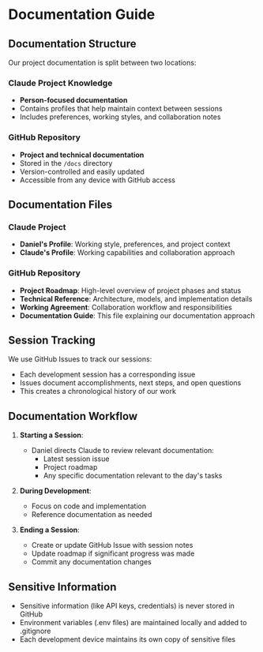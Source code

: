 # Documentation Guide

## Documentation Structure

Our project documentation is split between two locations:

### Claude Project Knowledge
- **Person-focused documentation**
- Contains profiles that help maintain context between sessions
- Includes preferences, working styles, and collaboration notes

### GitHub Repository
- **Project and technical documentation**
- Stored in the `/docs` directory
- Version-controlled and easily updated
- Accessible from any device with GitHub access

## Documentation Files

### Claude Project
- **Daniel's Profile**: Working style, preferences, and project context
- **Claude's Profile**: Working capabilities and collaboration approach

### GitHub Repository
- **Project Roadmap**: High-level overview of project phases and status
- **Technical Reference**: Architecture, models, and implementation details
- **Working Agreement**: Collaboration workflow and responsibilities
- **Documentation Guide**: This file explaining our documentation approach

## Session Tracking

We use GitHub Issues to track our sessions:
- Each development session has a corresponding issue
- Issues document accomplishments, next steps, and open questions
- This creates a chronological history of our work

## Documentation Workflow

1. **Starting a Session**:
   - Daniel directs Claude to review relevant documentation:
     - Latest session issue
     - Project roadmap
     - Any specific documentation relevant to the day's tasks

2. **During Development**:
   - Focus on code and implementation
   - Reference documentation as needed

3. **Ending a Session**:
   - Create or update GitHub Issue with session notes
   - Update roadmap if significant progress was made
   - Commit any documentation changes

## Sensitive Information

- Sensitive information (like API keys, credentials) is never stored in GitHub
- Environment variables (.env files) are maintained locally and added to .gitignore
- Each development device maintains its own copy of sensitive files